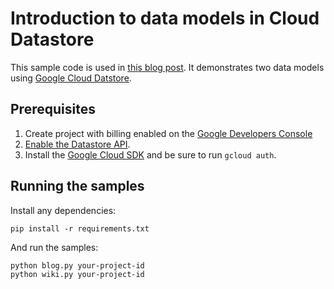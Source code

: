 # Introduction to data models in Cloud Datastore

This sample code is used in [this blog post](). It demonstrates two data models
using [Google Cloud Datstore](https://cloud.google.com/datastore).

## Prerequisites

1. Create project with billing enabled on the [Google Developers Console](https://console.developers.google.com)
2. [Enable the Datastore API](https://console.developers.google.com/project/_/apiui/apiview/datastore/overview).
3. Install the [Google Cloud SDK](https://cloud.google.com/sdk) and be sure to run ``gcloud auth``.


## Running the samples

Install any dependencies:

    pip install -r requirements.txt

And run the samples:

    python blog.py your-project-id
    python wiki.py your-project-id
